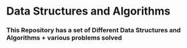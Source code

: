 <h1> Data Structures and Algorithms </h1>
<h3>This Repository has a set of Different Data Structures and Algorithms + various problems solved </h3>
